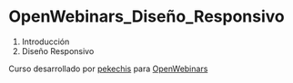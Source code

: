 # OpenWebinars_Diseño_Responsivo

1. Introducción
2. Diseño Responsivo

Curso desarrollado por [pekechis](http://github.com/pekechis) para [OpenWebinars](https://openwebinars.net/)
